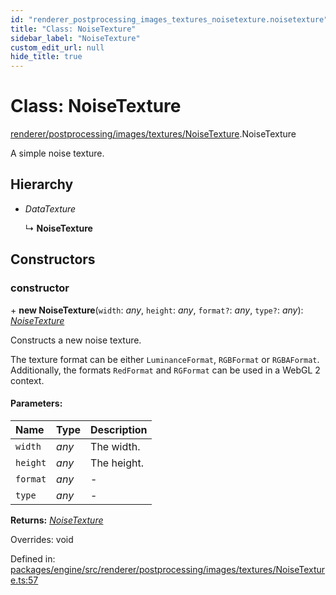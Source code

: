 ```yaml
---
id: "renderer_postprocessing_images_textures_noisetexture.noisetexture"
title: "Class: NoiseTexture"
sidebar_label: "NoiseTexture"
custom_edit_url: null
hide_title: true
---
```


# Class: NoiseTexture

[renderer/postprocessing/images/textures/NoiseTexture](../modules/renderer_postprocessing_images_textures_noisetexture.md).NoiseTexture

A simple noise texture.

## Hierarchy

* *DataTexture*

  ↳ **NoiseTexture**

## Constructors

### constructor

\+ **new NoiseTexture**(`width`: *any*, `height`: *any*, `format?`: *any*, `type?`: *any*): [*NoiseTexture*](renderer_postprocessing_images_textures_noisetexture.noisetexture.md)

Constructs a new noise texture.

The texture format can be either `LuminanceFormat`, `RGBFormat` or
`RGBAFormat`. Additionally, the formats `RedFormat` and `RGFormat` can be
used in a WebGL 2 context.

#### Parameters:

Name | Type | Description |
:------ | :------ | :------ |
`width` | *any* | The width.   |
`height` | *any* | The height.   |
`format` | *any* | - |
`type` | *any* | - |

**Returns:** [*NoiseTexture*](renderer_postprocessing_images_textures_noisetexture.noisetexture.md)

Overrides: void

Defined in: [packages/engine/src/renderer/postprocessing/images/textures/NoiseTexture.ts:57](https://github.com/xr3ngine/xr3ngine/blob/716a06460/packages/engine/src/renderer/postprocessing/images/textures/NoiseTexture.ts#L57)
